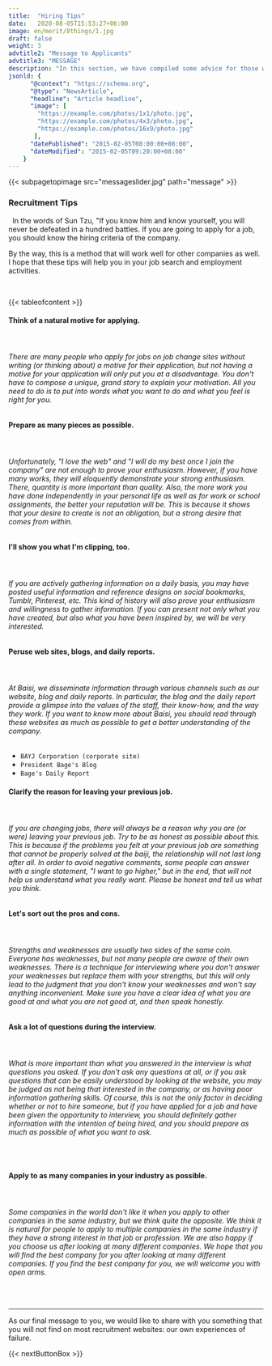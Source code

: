 ```yaml
---
title:  "Hiring Tips"
date:   2020-08-05T15:53:27+06:00
image: en/merit/8things/1.jpg
draft: false
weight: 3
advtitle2: "Message to Applicants"
advtitle3: "MESSAGE"
description: "In this section, we have compiled some advice for those who are thinking of applying for a job based on the Bayesian hiring criteria."
jsonld: {
      "@context": "https://schema.org",
      "@type": "NewsArticle",
      "headline": "Article headline",
      "image": [
        "https://example.com/photos/1x1/photo.jpg",
        "https://example.com/photos/4x3/photo.jpg",
        "https://example.com/photos/16x9/photo.jpg"
       ],
      "datePublished": "2015-02-05T08:00:00+08:00",
      "dateModified": "2015-02-05T09:20:00+08:00"
    }
---
```

{{< subpagetopimage src="messageslider.jpg" path="message" >}}

### **Recruitment Tips**
&nbsp;
In the words of Sun Tzu, "If you know him and know yourself, you will never be defeated in a hundred battles. If you are going to apply for a job, you should know the hiring criteria of the company.

By the way, this is a method that will work well for other companies as well. I hope that these tips will help you in your job search and employment activities.    

&nbsp;

<!-- ![Images Not Available](../../ico_arw_page_anchor.webp)[**Think of a natural motive for applying.**](#think-of-a-natural-motive-for-applying)

![Images Not Available](../../ico_arw_page_anchor.webp)[**Prepare as many pieces as possible.**](#prepare-as-many-pieces-as-possible)

![Images Not Available](../../ico_arw_page_anchor.webp)[**I'll show you what I'm clipping, too.**](#ill-show-you-what-im-clipping-too)

![Images Not Available](../../ico_arw_page_anchor.webp)[**Peruse web sites, blogs, and daily reports.**](#peruse-web-sites-blogs-and-daily-reports)

![Images Not Available](../../ico_arw_page_anchor.webp)[**Clarify the reason for leaving your previous job.**](#clarify-the-reason-for-leaving-your-previous-job)

![Images Not Available](../../ico_arw_page_anchor.webp)[**Let's sort out the pros and cons.**](#lets-sort-out-the-pros-and-cons)

![Images Not Available](../../ico_arw_page_anchor.webp)[**Ask a lot of questions during the interview.**](#ask-a-lot-of-questions-during-the-interview)

![Images Not Available](../../ico_arw_page_anchor.webp)[**Apply to as many companies in your industry as possible.**](#apply-to-as-many-companies-in-your-industry-as-possible) -->
{{< tableofcontent >}}
#### **Think of a natural motive for applying.**
&nbsp;
###### There are many people who apply for jobs on job change sites without writing (or thinking about) a motive for their application, but not having a motive for your application will only put you at a disadvantage. You don't have to compose a unique, grand story to explain your motivation. All you need to do is to put into words what you want to do and what you feel is right for you.

#### **Prepare as many pieces as possible.**
&nbsp;
###### Unfortunately, "I love the web" and "I will do my best once I join the company" are not enough to prove your enthusiasm. However, if you have many works, they will eloquently demonstrate your strong enthusiasm. There, quantity is more important than quality. Also, the more work you have done independently in your personal life as well as for work or school assignments, the better your reputation will be. This is because it shows that your desire to create is not an obligation, but a strong desire that comes from within.

#### **I'll show you what I'm clipping, too.**
&nbsp;
###### If you are actively gathering information on a daily basis, you may have posted useful information and reference designs on social bookmarks, Tumblr, Pinterest, etc. This kind of history will also prove your enthusiasm and willingness to gather information. If you can present not only what you have created, but also what you have been inspired by, we will be very interested.

#### **Peruse web sites, blogs, and daily reports.**
&nbsp;
###### At Baisi, we disseminate information through various channels such as our website, blog and daily reports. In particular, the blog and the daily report provide a glimpse into the values of the staff, their know-how, and the way they work. If you want to know more about Baisi, you should read through these websites as much as possible to get a better understanding of the company.
* `BAYJ Corporation (corporate site)`
* `President Bage's Blog`
* `Bage's Daily Report`

#### **Clarify the reason for leaving your previous job.**
&nbsp;
###### If you are changing jobs, there will always be a reason why you are (or were) leaving your previous job. Try to be as honest as possible about this. This is because if the problems you felt at your previous job are something that cannot be properly solved at the baiji, the relationship will not last long after all. In order to avoid negative comments, some people can answer with a single statement, "I want to go higher," but in the end, that will not help us understand what you really want. Please be honest and tell us what you think.

#### **Let's sort out the pros and cons.**
&nbsp;
###### Strengths and weaknesses are usually two sides of the same coin. Everyone has weaknesses, but not many people are aware of their own weaknesses. There is a technique for interviewing where you don't answer your weaknesses but replace them with your strengths, but this will only lead to the judgment that you don't know your weaknesses and won't say anything inconvenient. Make sure you have a clear idea of what you are good at and what you are not good at, and then speak honestly.

#### **Ask a lot of questions during the interview.**
&nbsp;
###### What is more important than what you answered in the interview is what questions you asked. If you don't ask any questions at all, or if you ask questions that can be easily understood by looking at the website, you may be judged as not being that interested in the company, or as having poor information gathering skills. Of course, this is not the only factor in deciding whether or not to hire someone, but if you have applied for a job and have been given the opportunity to interview, you should definitely gather information with the intention of being hired, and you should prepare as much as possible of what you want to ask.
&nbsp;

#### **Apply to as many companies in your industry as possible.**
&nbsp;
###### Some companies in the world don't like it when you apply to other companies in the same industry, but we think quite the opposite. We think it is natural for people to apply to multiple companies in the same industry if they have a strong interest in that job or profession. We are also happy if you choose us after looking at many different companies. We hope that you will find the best company for you after looking at many different companies. If you find the best company for you, we will welcome you with open arms.

&nbsp;

---
As our final message to you, we would like to share with you something that you will not find on most recruitment websites: our own experiences of failure.

{{< nextButtonBox >}}